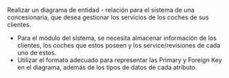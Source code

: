 Realizar un diagrama de entidad - relación para el sistema de una concesionaria, que desea gestionar los servicios de los coches de sus clientes.

- Para el módulo del sistema, se necesita almacenar información de los clientes, los coches que estos poseen y los service/revisiones de cada uno de estos.
- Utilizar el formato adecuado para representar las Primary y Foreign Key en el diagrama, además de los tipos de datos de cada atributo.
